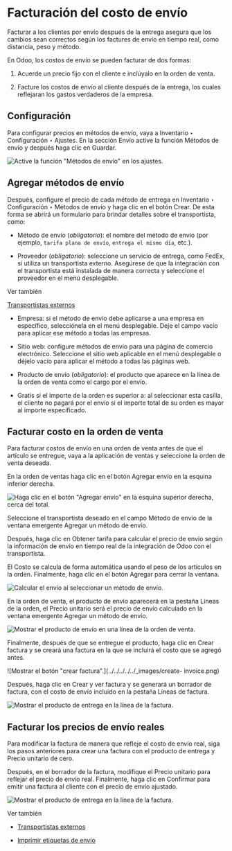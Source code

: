 # Facturación del costo de envío

Facturar a los clientes por envío después de la entrega asegura que los
cambios sean correctos según los factures de envío en tiempo real, como
distancia, peso y método.

En Odoo, los costos de envío se pueden facturar de dos formas:

  1. Acuerde un precio fijo con el cliente e inclúyalo en la orden de venta.

  2. Facture los costos de envío al cliente después de la entrega, los cuales reflejaran los gastos verdaderos de la empresa.

## Configuración

Para configurar precios en métodos de envío, vaya a Inventario ‣ Configuración
‣ Ajustes. En la sección Envío active la función Métodos de envío y después
haga clic en Guardar.

![Active la función "Métodos de envío" en los
ajustes.](../../../../../_images/enable-delivery.png)

## Agregar métodos de envío

Después, configure el precio de cada método de entrega en Inventario ‣
Configuración ‣ Métodos de envío y haga clic en el botón Crear. De esta forma
se abrirá un formulario para brindar detalles sobre el transportista, como:

  * Método de envío (_obligatorio_): el nombre del método de envío (por ejemplo, `tarifa plana de envío`, `entrega el mismo día`, etc.).

  * Proveedor (_obligatorio_): seleccione un servicio de entrega, como FedEx, si utiliza un transportista externo. Asegúrese de que la integración con el transportista está instalada de manera correcta y seleccione el proveedor en el menú desplegable.

Ver también

[Transportistas externos](../setup_configuration/third_party_shipper.html)

  * Empresa: si el método de envío debe aplicarse a una empresa en específico, selecciónela en el menú desplegable. Deje el campo vacío para aplicar ese método a todas las empresas.

  * Sitio web: configure métodos de envío para una página de comercio electrónico. Seleccione el sitio web aplicable en el menú desplegable o déjelo vacío para aplicar el método a todas las páginas web.

  * Producto de envío (_obligatorio_): el producto que aparece en la línea de la orden de venta como el cargo por el envío.

  * Gratis si el importe de la orden es superior a: al seleccionar esta casilla, el cliente no pagará por el envío si el importe total de su orden es mayor al importe especificado.

## Facturar costo en la orden de venta

Para facturar costos de envío en una orden de venta antes de que el artículo
se entregue, vaya a la aplicación de ventas y seleccione la orden de venta
deseada.

En la orden de ventas haga clic en el botón Agregar envío en la esquina
inferior derecha.

![Haga clic en el botón "Agregar envío" en la esquina superior derecha,  cerca
del total.](../../../../../_images/add-shipping.png)

Seleccione el transportista deseado en el campo Método de envío de la ventana
emergente Agregar un método de envío.

Después, haga clic en Obtener tarifa para calcular el precio de envío según la
información de envío en tiempo real de la integración de Odoo con el
transportista.

El Costo se calcula de forma automática usando el peso de los artículos en la
orden. Finalmente, haga clic en el botón Agregar para cerrar la ventana.

![Calcular el envío al seleccionar un método de
envío.](../../../../../_images/add-a-shipping-method.png)

En la orden de venta, el producto de envío aparecerá en la pestaña Líneas de
la orden, el Precio unitario será el precio de envío calculado en la ventana
emergente Agregar un método de envío.

![Mostrar el producto de envío en una línea de la orden de
venta.](../../../../../_images/delivery-product.png)

Finalmente, después de que se entregue el producto, haga clic en Crear factura
y se creará una factura en la que se incluirá el costo que se agregó antes.

![Mostrar el botón "crear factura".](../../../../../_images/create-
invoice.png)

Después, haga clic en Crear y ver factura y se generará un borrador de
factura, con el costo de envío incluido en la pestaña Líneas de factura.

![Mostrar el producto de entrega en la línea de la
factura.](../../../../../_images/invoice-line.png)

## Facturar los precios de envío reales

Para modificar la factura de manera que refleje el costo de envío real, siga
los pasos anteriores para crear una factura con el producto de entrega y
Precio unitario de cero.

Después, en el borrador de la factura, modifique el Precio unitario para
reflejar el precio de envío real. Finalmente, haga clic en Confirmar para
emitir una factura al cliente con el precio de envío ajustado.

![Mostrar el producto de entrega en la línea de la
factura.](../../../../../_images/invoice-cost.png)

Ver también

  * [Transportistas externos](../setup_configuration/third_party_shipper.html)

  * [Imprimir etiquetas de envío](../setup_configuration/labels.html)

